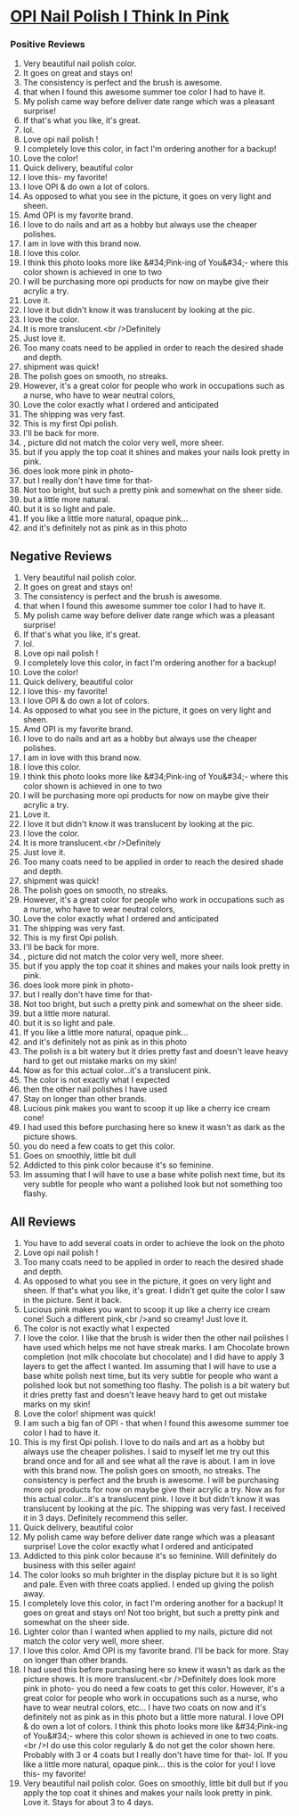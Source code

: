 # [OPI Nail Polish I Think In Pink](https://products.checkmycream.com/products/OPI-Nail-Polish-I-Think-In-Pink.html)

### Positive Reviews

<ol>
      <li>Very beautiful nail polish color.</li>
      <li>It goes on great and stays on!</li>
      <li>The consistency is perfect and the brush is awesome.</li>
      <li>that when I found this awesome summer toe color I had to have it.</li>
      <li>My polish came way before deliver date range which was a pleasant surprise!</li>
      <li>If that&#x27;s what you like, it&#x27;s great.</li>
      <li>lol.  </li>
      <li>Love opi nail polish !</li>
      <li>I completely love this color, in fact I&#x27;m ordering another for a backup!</li>
      <li>Love the color!  </li>
      <li>Quick delivery, beautiful color</li>
      <li>I love this- my favorite!</li>
      <li>I love OPI &amp; do own a lot of colors.  </li>
      <li>As opposed to what you see in the picture, it goes on very light and sheen.</li>
      <li>Amd OPI is my favorite brand.</li>
      <li>I love to do nails and art as a hobby but always use the cheaper polishes.</li>
      <li>I am in love with this brand now.</li>
      <li>I love this color.</li>
      <li>I think this photo looks more like &amp;#34;Pink-ing of You&amp;#34;- where this color shown is achieved in one to two</li>
      <li>I will be purchasing more opi products for now on maybe give their acrylic a try.</li>
      <li>Love it.</li>
      <li>I love it but didn&#x27;t know it was translucent by looking at the pic.</li>
      <li>I love the color.</li>
      <li>It is more translucent.&lt;br /&gt;Definitely</li>
      <li>Just love it.</li>
      <li>Too many coats need to be applied in order to reach the desired shade and depth.</li>
      <li>shipment was quick!</li>
      <li>The polish goes on smooth, no streaks.</li>
      <li>However, it&#x27;s a great color for people who work in occupations such as a nurse, who have to wear neutral colors,</li>
      <li>Love the color exactly what I ordered and anticipated</li>
      <li>The shipping was very fast.</li>
      <li>This is my first Opi polish.</li>
      <li>I&#x27;ll be back for more.</li>
      <li>, picture did not match the color very well, more sheer.</li>
      <li>but if you apply the top coat it shines and makes your nails look pretty in pink.</li>
      <li>does look more pink in photo-</li>
      <li>but I really don&#x27;t have time for that-</li>
      <li>Not too bright, but such a pretty pink and somewhat on the sheer side.</li>
      <li>but a little more natural.  </li>
      <li>but it is so light and pale.</li>
      <li>If you like a little more natural, opaque pink...</li>
      <li>and it&#x27;s definitely not as pink as in this photo</li>
</ol>


<h2>Negative Reviews</h2>
<ol>
<li> Very beautiful nail polish color.</li>
<li> It goes on great and stays on!</li>
<li> The consistency is perfect and the brush is awesome.</li>
<li> that when I found this awesome summer toe color I had to have it.</li>
<li> My polish came way before deliver date range which was a pleasant surprise!</li>
<li> If that&#x27;s what you like, it&#x27;s great.</li>
<li> lol.  </li>
<li> Love opi nail polish !</li>
<li> I completely love this color, in fact I&#x27;m ordering another for a backup!</li>
<li> Love the color!  </li>
<li> Quick delivery, beautiful color</li>
<li> I love this- my favorite!</li>
<li> I love OPI &amp; do own a lot of colors.  </li>
<li> As opposed to what you see in the picture, it goes on very light and sheen.</li>
<li> Amd OPI is my favorite brand.</li>
<li> I love to do nails and art as a hobby but always use the cheaper polishes.</li>
<li> I am in love with this brand now.</li>
<li> I love this color.</li>
<li> I think this photo looks more like &amp;#34;Pink-ing of You&amp;#34;- where this color shown is achieved in one to two</li>
<li> I will be purchasing more opi products for now on maybe give their acrylic a try.</li>
<li> Love it.</li>
<li> I love it but didn&#x27;t know it was translucent by looking at the pic.</li>
<li> I love the color.</li>
<li> It is more translucent.&lt;br /&gt;Definitely</li>
<li> Just love it.</li>
<li> Too many coats need to be applied in order to reach the desired shade and depth.</li>
<li> shipment was quick!</li>
<li> The polish goes on smooth, no streaks.</li>
<li> However, it&#x27;s a great color for people who work in occupations such as a nurse, who have to wear neutral colors,</li>
<li> Love the color exactly what I ordered and anticipated</li>
<li> The shipping was very fast.</li>
<li> This is my first Opi polish.</li>
<li> I&#x27;ll be back for more.</li>
<li> , picture did not match the color very well, more sheer.</li>
<li> but if you apply the top coat it shines and makes your nails look pretty in pink.</li>
<li> does look more pink in photo-</li>
<li> but I really don&#x27;t have time for that-</li>
<li> Not too bright, but such a pretty pink and somewhat on the sheer side.</li>
<li> but a little more natural.  </li>
<li> but it is so light and pale.</li>
<li> If you like a little more natural, opaque pink...</li>
<li> and it&#x27;s definitely not as pink as in this photo</li>
<li> The polish is a bit watery but it dries pretty fast and doesn&#x27;t leave heavy hard to get out mistake marks on my skin!</li>
<li> Now as for this actual color...it&#x27;s a translucent pink.</li>
<li> The color is not exactly what I expected</li>
<li> then the other nail polishes I have used</li>
<li> Stay on longer than other brands.</li>
<li> Lucious pink makes you want to scoop it up like a cherry ice cream cone!  </li>
<li> I had used this before purchasing here so knew it wasn&#x27;t as dark as the picture shows.  </li>
<li> you do need a few coats to get this color.  </li>
<li> Goes on smoothly, little bit dull</li>
<li> Addicted to this pink color because it&#x27;s so feminine.  </li>
<li> Im assuming that I will have to use a base white polish next time, but its very subtle for people who want a polished look but not something too flashy.</li>
</ol>

<h2>All Reviews</h2>

<ol>
    <li> You have to add several coats in order to achieve the look on the photo</li>
    <li> Love opi nail polish !</li>
    <li> Too many coats need to be applied in order to reach the desired shade and depth.</li>
    <li> As opposed to what you see in the picture, it goes on very light and sheen. If that&#x27;s what you like, it&#x27;s great. I didn&#x27;t get quite the color I saw in the picture. Sent it back.</li>
    <li> Lucious pink makes you want to scoop it up like a cherry ice cream cone!  Such a different pink,&lt;br /&gt;and so creamy! Just love it.</li>
    <li> The color is not exactly what I expected</li>
    <li> I love the color. I like that the brush is wider then the other nail polishes I have used which helps me not have streak marks. I am Chocolate brown completion (not milk chocolate but chocolate) and I did have to apply 3 layers to get the affect I wanted. Im assuming that I will have to use a base white polish next time, but its very subtle for people who want a polished look but not something too flashy. The polish is a bit watery but it dries pretty fast and doesn&#x27;t leave heavy hard to get out mistake marks on my skin!</li>
    <li> Love the color!  shipment was quick!</li>
    <li> I am such a big fan of OPI - that when I found this awesome summer toe color I had to have it.</li>
    <li> This is my first Opi polish. I love to do nails and art as a hobby but always use the cheaper polishes. I said to myself let me try out this brand once and for all and see what all the rave is about. I am in love with this brand now. The polish goes on smooth, no streaks. The consistency is perfect and the brush is awesome. I will be purchasing more opi products for now on maybe give their acrylic a try. Now as for this actual color...it&#x27;s a translucent pink. I love it but didn&#x27;t know it was translucent by looking at the pic. The shipping was very fast. I received it in 3 days. Definitely recommend this seller.</li>
    <li> Quick delivery, beautiful color</li>
    <li> My polish came way before deliver date range which was a pleasant surprise! Love the color exactly what I ordered and anticipated</li>
    <li> Addicted to this pink color because it&#x27;s so feminine.  Will definitely do business with this seller again!</li>
    <li> The color looks so muh brighter in the display picture but it is so light and pale. Even with three coats applied. I ended up giving the polish away.</li>
    <li> I completely love this color, in fact I&#x27;m ordering another for a backup! It goes on great and stays on! Not too bright, but such a pretty pink and somewhat on the sheer side.</li>
    <li> Lighter color than I wanted when applied to my nails, picture did not match the color very well, more sheer.</li>
    <li> I love this color. Amd OPI is my favorite brand. I&#x27;ll be back for more. Stay on longer than other brands.</li>
    <li> I had used this before purchasing here so knew it wasn&#x27;t as dark as the picture shows.  It is more translucent.&lt;br /&gt;Definitely does look more pink in photo- you do need a few coats to get this color.  However, it&#x27;s a great color for people who work in occupations such as a nurse, who have to wear neutral colors, etc... I have two coats on now and it&#x27;s definitely not as pink as in this photo but a little more natural.  I love OPI &amp; do own a lot of colors.  I think this photo looks more like &amp;#34;Pink-ing of You&amp;#34;- where this color shown is achieved in one to two coats.&lt;br /&gt;I do use this color regularly &amp; do not get the color shown here.  Probably with 3 or 4 coats but I really don&#x27;t have time for that- lol.  If you like a little more natural, opaque pink... this is the color for you!  I love this- my favorite!</li>
    <li> Very beautiful nail polish color. Goes on smoothly, little bit dull but if you apply the top coat it shines and makes your nails look pretty in pink. Love it. Stays for about 3 to 4 days.</li>
</ol>




